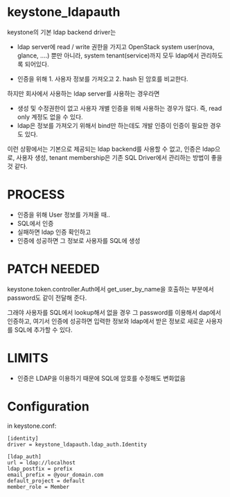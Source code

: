 keystone_ldapauth
=================

keystone의 기본 ldap backend driver는 

 - ldap server에 read / write 권한을 가지고 OpenStack system user(nova, glance, ....) 뿐만 아니라,
   system tenant(service)까지 모두 ldap에서 관리하도록 되어있다.

 - 인증을 위해 1. 사용자 정보를 가져오고 2. hash 된 암호를 비교한다.

하지만 회사에서 사용하는 ldap server를 사용하는 경우라면 

  - 생성 및 수정권한이 없고 사용자 개별 인증을 위해 사용하는 경우가 많다. 즉, read only 계정도 없을 수 있다.
  - ldap은 정보를 가져오기 위해서 bind만 하는데도 개발 인증이 인증이 필요한 경우도 있다.

이런 상황에서는 기본으로 제공되는 ldap backend를 사용할 수 없고,
인증은 ldap으로, 사용자 생성, tenant membership은 기존 SQL Driver에서 관리하는 방법이 좋을 것 같다.

PROCESS
=======
- 인증을 위해 User 정보를 가져올 때..
- SQL에서 인증
- 실패하면 ldap 인증 확인하고
- 인증에 성공하면 그 정보로 사용자를 SQL에 생성
    
PATCH NEEDED
============
keystone.token.controller.Auth에서 get_user_by_name을 호출하는 부분에서
password도 같이 전달해 준다.

그래야 사용자를 SQL에서 lookup해서 없을 경우 그 password를 이용해서 dap에서 인증하고, 여기서
인증에 성공하면 입력한 정보와 ldap에서 받은 정보로 새로운 사용자를 SQL에 추가할 수 있다.

LIMITS
======
- 인증은 LDAP을 이용하기 때문에 SQL에 암호를 수정해도 변화없음

Configuration
=============

in keystone.conf:

    [identity]
    driver = keystone_ldapauth.ldap_auth.Identity
    
    [ldap_auth]
    url = ldap://localhost
    ldap_postfix = prefix
    email_prefix = @your_domain.com
    default_project = default
    member_role = Member
